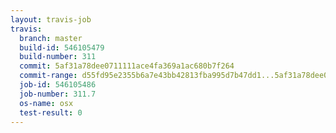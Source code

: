```yaml
---
layout: travis-job
travis:
  branch: master
  build-id: 546105479
  build-number: 311
  commit: 5af31a78dee0711111ace4fa369a1ac680b7f264
  commit-range: d55fd95e2355b6a7e43bb42813fba995d7b47dd1...5af31a78dee0711111ace4fa369a1ac680b7f264
  job-id: 546105486
  job-number: 311.7
  os-name: osx
  test-result: 0
---
```

